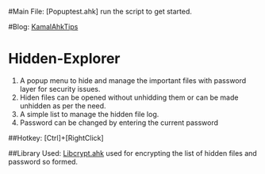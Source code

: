 #Main File: [Popuptest.ahk]
run the script to get started.

#Blog: [KamalAhkTips](http://kamalahktips.blogspot.in/)

# Hidden-Explorer

  1. A popup menu to hide and manage the important files with password layer for security issues. 
  2. Hiden files can be opened without unhidding them or can be made unhidden as per the need.
  3. A simple list to manage the hidden file log.
  4. Password can be changed by entering the current password

##Hotkey: [Ctrl]+[RightClick]

##Library Used: [Libcrypt.ahk](https://github.com/ahkscript/libcrypt.ahk)
used for encrypting the list of hidden files and password so formed.

